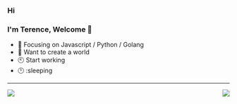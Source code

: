 ### Hi

### I'm Terence, Welcome 👋

- :orange_book: Focusing on Javascript / Python / Golang
- :hammer: Want to create a world
- :clock10: Start working
- :clock12: :sleeping

---
<img align="left" src="https://github-readme-stats.vercel.app/api/top-langs/?username=Terencesun&hide=java">
<img align="right" src="https://github-readme-stats.vercel.app/api?username=Terencesun&hide=issues&show_icons=true&include_all_commits=true">
